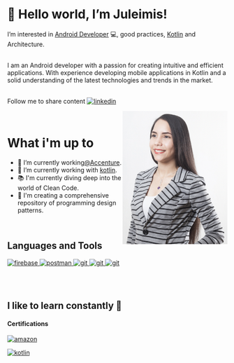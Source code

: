# 👋 Hello world, I’m Juleimis!

I’m interested in [Android Developer](https://developer.android.com) 💻, good practices, [Kotlin](https://kotlinlang.org/) and Architecture.

<br />
I am an Android developer with a passion for creating intuitive and efficient applications. With experience developing mobile applications in Kotlin and a solid understanding of the latest technologies and trends in the market.

<br />

<br />

Follow me to share content  <a href="https://www.linkedin.com/in/juleimis-abache/" target="_blank"> <img src="https://www.vectorlogo.zone/logos/linkedin/linkedin-icon.svg" alt="linkedin" width="25" height="25"/> </a>

<img align="right" alt="GIF" src="./image.png" width="240px" />

<br />

 # What i'm up to
- 🔭 I’m currently working[@Accenture](https://www.accenture.com/cl-es).
 - 🚀 I’m currently working with [kotlin](https://kotlinlang.org/).
 - 📚 I'm currently diving deep into the world of Clean Code.
 - 🧱 I'm creating a comprehensive repository of programming design patterns.

<br />

 ## Languages and Tools
 
 <a href="https://firebase.google.com/" target="_blank"> <img src="https://www.vectorlogo.zone/logos/firebase/firebase-icon.svg" alt="firebase" width="65" height="65"/> </a>
<a href="https://postman.com" target="_blank"> <img src="https://www.vectorlogo.zone/logos/getpostman/getpostman-icon.svg" alt="postman" width="65" height="65"/> </a>
<a href="https://git-scm.com/" target="_blank"> <img src="https://www.vectorlogo.zone/logos/git-scm/git-scm-icon.svg" alt="git" width="65" height="65"/>  </a>
  <a href="https://git-scm.com/" target="_blank"> <img src="https://www.vectorlogo.zone/logos/kotlinlang/kotlinlang-icon.svg" alt="git" width="65" height="65"/>  </a>
  <a href="https://git-scm.com/" target="_blank"> <img src="https://www.vectorlogo.zone/logos/java/java-icon.svg" alt="git" width="65" height="65"/>  </a>
</p>

<br/>
<br/>

## I like to learn constantly 🚀
#### Certifications
 <a href="https://www.credly.com/badges/cf8c7e05-c5da-4a02-be4d-9a9eeaa6a994?source=linked_in_profile" target="_blank"> <img src="https://www.vectorlogo.zone/logos/amazon_aws/amazon_aws-icon.svg" alt="amazon" width="65" height="65"/> </a>
 </p>
 <a href="https://www.linkedin.com/in/juleimis-abache/overlay/education/659705213/multiple-media-viewer/?profileId=ACoAABsCPxEBW6aDNC-6xgKtvgSzCgM7gtBcrXg&treasuryMediaId=1592516565846" target="_blank"> <img src="https://www.vectorlogo.zone/logos/kotlinlang/kotlinlang-icon.svg" alt="kotlin" width="85" height="85"/> </a>
</p>
  



                                                                    


<!---
juleimisf/juleimisf is a ✨ special ✨ repository because its `README.md` (this file) appears on your GitHub profile.
You can click the Preview link to take a look at your changes.
--->
